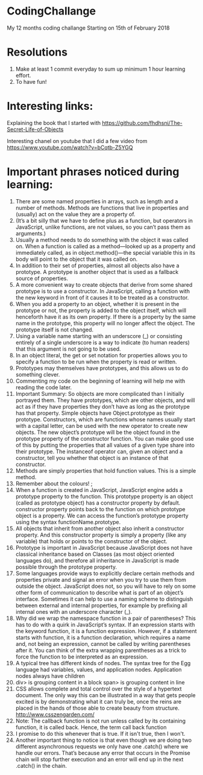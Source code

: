 # CodingChallange

My 12 months coding challange
Starting on 15th of February 2018

# Resolutions

1.  Make at least 1 commit everyday to sum up minimum 1 hour learning effort.
2.  To have fun!

# Interesting links:

Explaining the book that I started with
https://github.com/fhdhsni/The-Secret-Life-of-Objects

Interesting chanel on youtube that I did a few video from
https://www.youtube.com/watch?v=bCqtb-Z5YGQ

# Important phrases noticed during learning:

1.  There are some named properties in arrays, such as length and a number
    of methods. Methods are functions that live in properties and (usually)
    act on the value they are a property of.
2.  (It’s a bit silly that we have to define plus as a function, but operators
    in JavaScript, unlike functions, are not values, so you can’t pass them
    as arguments.)
3.  Usually a method needs to do something with the object it was called
    on. When a function is called as a method—looked up as a property and
    immediately called, as in object.method()—the special variable this in its
    body will point to the object that it was called on.
4.  In addition to their set of properties,
    almost all objects also have a prototype. A prototype is another object
    that is used as a fallback source of properties.
5.  A more convenient way to create objects that derive from some shared
    prototype is to use a constructor. In JavaScript, calling a function with
    the new keyword in front of it causes it to be treated as a constructor.
6.  When you add a property to an object, whether it is present in the
    prototype or not, the property is added to the object itself, which will
    henceforth have it as its own property. If there is a property by the same
    name in the prototype, this property will no longer affect the object. The
    prototype itself is not changed.
7.  Using a variable name starting with an underscore (\_) or consisting
    entirely of a single underscore is a way to indicate (to human readers)
    that this argument is not going to be used.
8.  In an object literal, the get or set notation for properties allows you
    to specify a function to be run when the property is read or written.
9.  Prototypes may themselves have prototypes, and
    this allows us to do something clever.
10. Commenting my code on the beginning of learning will help me with
    reading the code later.
11. Important Summary:
    So objects are more complicated than I initially portrayed them. They
    have prototypes, which are other objects, and will act as if they have
    properties they don’t have as long as the prototype has that property.
    Simple objects have Object.prototype as their prototype.
    Constructors, which are functions whose names usually start with a
    capital letter, can be used with the new operator to create new objects.
    The new object’s prototype will be the object found in the prototype
    property of the constructor function. You can make good use of this by
    putting the properties that all values of a given type share into their prototype.
    The instanceof operator can, given an object and a constructor,
    tell you whether that object is an instance of that constructor.
12. Methods are simply properties that hold function values. This is a simple
    method.
13. Remember about the colours! ;
14. When a function is created in JavaScript, JavaScript engine adds a prototype property to the function. This prototype property is an object (called as prototype object) has a constructor property by default. constructor property points back to the function on which prototype object is a property. We can access the function’s prototype property using the syntax functionName.prototype.
15. All objects that inherit from another object also inherit a constructor property. And this constructor property is simply a property (like any variable) that holds or points to the constructor of the object.
16. Prototype is important in JavaScript because JavaScript does not have classical inheritance based on Classes (as most object oriented languages do), and therefore all inheritance in JavaScript is made possible through the prototype property.
17. Some languages provide ways to
    explicitly declare certain methods and properties private and signal an
    error when you try to use them from outside the object. JavaScript does
    not, so you will have to rely on some other form of communication to
    describe what is part of an object’s interface. Sometimes it can help
    to use a naming scheme to distinguish between external and internal
    properties, for example by prefixing all internal ones with an underscore
    character (\_).
18. Why did we wrap the namespace function in a pair of parentheses?
    This has to do with a quirk in JavaScript’s syntax. If an expression
    starts with the keyword function, it is a function expression. However,
    if a statement starts with function, it is a function declaration, which
    requires a name and, not being an expression, cannot be called by writing
    parentheses after it. You can think of the extra wrapping parentheses as
    a trick to force the function to be interpreted as an expression.
19. A typical tree has different kinds of nodes. The syntax tree for the
    Egg language had variables, values, and application nodes. Application
    nodes always have children
20. div> is grouping content in a block span> is grouping content in line
21. CSS allows complete and total control over the style of a hypertext document. The only way this can be illustrated in a way that gets people excited is by demonstrating what it can truly be, once the reins are placed in the hands of those able to create beauty from structure. http://www.csszengarden.com/
22. Note: The callback function is not run unless called by its containing function, it is called back. Hence, the term call back function
23. I promise to do this whenever that is true. If it isn't true, then I won't.
24. Another important thing to notice is that even though we are doing two different asynchronous requests we only have one .catch() where we handle our errors. That’s because any error that occurs in the Promise chain will stop further execution and an error will end up in the next .catch() in the chain.
